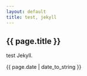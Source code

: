 ```yaml
---
layout: default
title: test, jekyll
---
```


<h2>{{ page.title }}</h2>
<p>test Jekyll.</p>
<p>{{ page.date | date_to_string }}</p>

